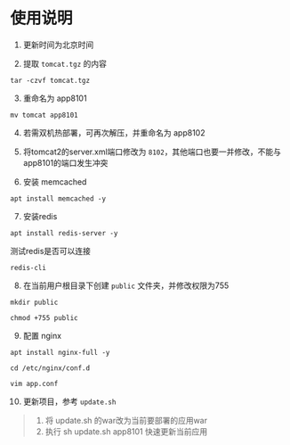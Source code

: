 # 使用说明

1. 更新时间为北京时间

2. 提取 `tomcat.tgz` 的内容

```shell
tar -czvf tomcat.tgz
```

3. 重命名为 app8101

```
mv tomcat app8101
```

4. 若需双机热部署，可再次解压，并重命名为 app8102
5. 将tomcat2的server.xml端口修改为 `8102`，其他端口也要一并修改，不能与app8101的端口发生冲突

6. 安装 memcached

```
apt install memcached -y
```


7. 安装redis
```
apt install redis-server -y
```

测试redis是否可以连接
```
redis-cli
```

8. 在当前用户根目录下创建 `public` 文件夹，并修改权限为755
```
mkdir public

chmod +755 public

```

9. 配置 nginx

```shell
apt install nginx-full -y
```

```shell
cd /etc/nginx/conf.d

vim app.conf
```

10. 更新项目，参考 `update.sh`

> 1. 将 update.sh 的war改为当前要部署的应用war
> 2. 执行 sh update.sh app8101 快速更新当前应用


